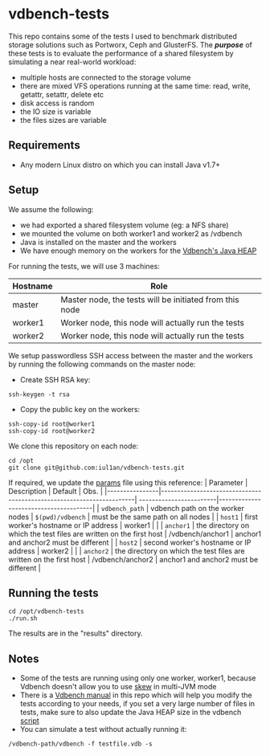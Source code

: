 # vdbench-tests
This repo contains some of the tests I used to benchmark distributed storage solutions such as Portworx, Ceph and GlusterFS.
The ***purpose*** of these tests is to evaluate the performance of a shared filesystem by simulating a near real-world workload:
* multiple hosts are connected to the storage volume
* there are mixed VFS operations running at the same time: read, write, getattr, setattr, delete etc
* disk access is random
* the IO size is variable
* the files sizes are variable


## Requirements
* Any modern Linux distro on which you can install Java v1.7+

## Setup
We assume the following:
* we had exported a shared filesystem volume (eg: a NFS share)
* we mounted the volume on both worker1 and worker2 as /vdbench
* Java is installed on the master and the workers
* We have enough memory on the workers for the [Vdbench's Java HEAP](https://github.com/iul1an/vdbench-tests/blob/master/vdbench/vdbench#L39)

For running the tests, we will use 3 machines:

| Hostname | Role                                                     |
|----------|----------------------------------------------------------|
| master   | Master node, the tests will be initiated from this node  |
| worker1  | Worker node, this node will actually run the tests       |
| worker2  | Worker node, this node will actually run the tests       |


We setup passwordless SSH access between the master and the workers by running the following commands on the master node:
* Create SSH RSA key:
```
ssh-keygen -t rsa
```
* Copy the public key on the workers:
```
ssh-copy-id root@worker1
ssh-copy-id root@worker2
```

We clone this repository on each node:
```
cd /opt
git clone git@github.com:iul1an/vdbench-tests.git
```
If required, we update the [params](https://github.com/iul1an/vdbench-tests/blob/master/params) file using this reference:
| Parameter      |  Description                                                         | Default                 | Obs.                                  |
|----------------|----------------------------------------------------------------------| ------------------------|---------------------------------------|
| `vdbench_path` | vdbench path on the worker nodes                                     | `$(pwd)/vdbench`        | must be the same path on all nodes    |
| `host1`        | first worker's hostname or IP address                                | worker1                 |                                       |
| `anchor1`      | the directory on which the test files are written on the first host  | /vdbench/anchor1        | anchor1 and anchor2 must be different |
| `host2`        | second worker's hostname or IP address                               | worker2                 |                                       |
| `anchor2`      | the directory on which the test files are written on the first host  | /vdbench/anchor2        | anchor1 and anchor2 must be different |


## Running the tests
```
cd /opt/vdbench-tests
./run.sh
```
The results are in the "results" directory.

## Notes
* Some of the tests are running using only one worker, worker1, because Vdbench doesn't allow you to use [skew](https://blogs.oracle.com/henk/vdbench:-workload-skew#_Toc211673536) in multi-JVM mode
* There is a [Vdbench manual](https://github.com/iul1an/vdbench-tests/blob/master/docs/manual.pdf) in this repo which will help you modify the tests according to your needs, if you set a very large number of files in tests, make sure to also update the Java HEAP size in the vdbench [script](https://github.com/iul1an/vdbench-tests/blob/master/vdbench/vdbench#L39)
* You can simulate a test without actually running it:
```
/vdbench-path/vdbench -f testfile.vdb -s
```


